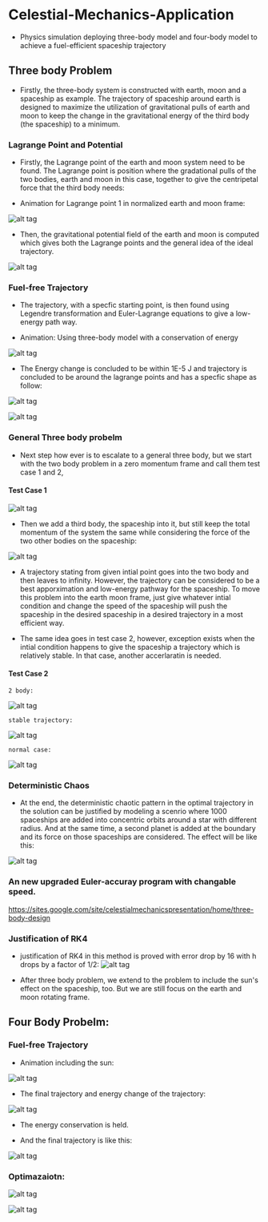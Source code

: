 # Celestial-Mechanics-Application
* Physics simulation deploying three-body model and four-body model to achieve a fuel-efficient spaceship trajectory

## Three body Problem

* Firstly, the three-body system is constructed with earth, moon and a spaceship as example. The trajectory of spaceship around earth is designed to maximize the utilization of gravitational pulls of earth and moon to keep the change in the gravitational energy of the third body (the spaceship) to a minimum.

### Lagrange Point and Potential

* Firstly, the Lagrange point of the earth and moon system need to be found. The Lagrange point is position where the gradational pulls of the two bodies, earth and moon in this case, together to give the centripetal force that the third body needs:

* Animation for Lagrange point 1 in normalized earth and moon frame:

![alt tag](https://github.com/ZhekaiJin/Celestial-Mechanics-Application/blob/three_body_problem/Lagrange%20field%20and%20point/L1.gif)

* Then, the gravitational potential field of the earth and moon is computed which gives both the Lagrange points and the general idea of the ideal trajectory.

![alt tag](https://github.com/ZhekaiJin/Celestial-Mechanics-Application/blob/three_body_problem/Lagrange%20field%20and%20point/2-D%20plot.png)

### Fuel-free Trajectory

* The trajectory, with a specfic starting point, is then found using Legendre transformation and Euler-Lagrange equations to give a low-energy path way. 

* Animation: Using three-body model with a conservation of energy

![alt tag](https://github.com/ZhekaiJin/Celestial-Mechanics-Application/blob/three_body_problem/Animation%20part/Animation.gif)

* The Energy change is concluded to be within 1E-5 J and trajectory is concluded to be around the lagrange points and has a specfic shape as follow:

![alt tag](https://github.com/ZhekaiJin/Celestial-Mechanics-Application/blob/three_body_problem/Optimum%20Trajectory%20in%20earth_moon%20system/RK4%20approximation%20by%20Jacob/Position_3_body--Jacob.png)

![alt tag](https://github.com/ZhekaiJin/Celestial-Mechanics-Application/blob/three_body_problem/Optimum%20Trajectory%20in%20earth_moon%20system/RK4%20approximation%20by%20Jacob/Energy--Jacob.png)

### General Three body probelm 

* Next step how ever is to escalate to a general three body, but we start with the two body problem in a zero momentum frame and call them test case 1 and 2,

#### Test Case 1

![alt tag](https://github.com/ZhekaiJin/Celestial-Mechanics-Application/blob/three_body_problem/Primitive%20three%20body%20problem/zero%20momentum%20attempt/test%20case%201/2_body_testcase1.gif)

* Then we add a third body, the spaceship into it, but still keep the total momentum of the system the same while considering the force of the two other bodies on the spaceship:

![alt tag](https://github.com/ZhekaiJin/Celestial-Mechanics-Application/blob/three_body_problem/Primitive%20three%20body%20problem/zero%20momentum%20attempt/test%20case%201/spaceship%20ani.gif)

* A trajectory stating from given intial point goes into the two body and then leaves to infinity. However, the trajectory can be considered to be a best apporximation and low-energy pathway for the spaceship. To move this problem into the earth moon frame, just give whatever intial condition and change the speed of the spaceship will push the spaceship in the desired spaceship in a desired trajectory in a most efficient way.

* The same idea goes in test case 2, however, exception exists when the intial condition happens to give the spaceship a trajectory which is relatively stable. In that case, another accerlaratin is needed.

#### Test Case 2

`2 body: ` 

![alt tag](https://github.com/ZhekaiJin/Celestial-Mechanics-Application/blob/three_body_problem/Primitive%20three%20body%20problem/zero%20momentum%20attempt/test%20case%202/2body_case2.gif)

`stable trajectory: `

![alt tag](https://github.com/ZhekaiJin/Celestial-Mechanics-Application/blob/three_body_problem/Primitive%20three%20body%20problem/zero%20momentum%20attempt/test%20case%202/stable_testcase2.gif)

`normal case:`

![alt tag](https://github.com/ZhekaiJin/Celestial-Mechanics-Application/blob/three_body_problem/Primitive%20three%20body%20problem/zero%20momentum%20attempt/test%20case%202/unstable_testcase2.gif)

### Deterministic Chaos

* At the end, the deterministic chaotic pattern in the optimal trajectory in the solution can be justified by modeling a scenrio where 1000 spaceships are added into concentric orbits around a star with different radius. And at the same time, a second planet is added at the boundary and its force on those spaceships are considered. The effect will be like this:

![alt tag](https://github.com/ZhekaiJin/Celestial-Mechanics-Application/blob/three_body_problem/Primitive%20three%20body%20problem/Influence%20on%20test%20spaceship/restricted_threebody/optimized.gif)

### An new upgraded Euler-accuray program with changable speed.
https://sites.google.com/site/celestialmechanicspresentation/home/three-body-design

### Justification of RK4

* justification of RK4 in this method is proved with error drop by 16 with h drops by a factor of 1/2:
![alt tag](https://github.com/ZhekaiJin/Celestial-Mechanics-Application/blob/master/Optimum%20Trajectory%20in%20earth_moon%20system/output-2.png)



* After three body problem, we extend to the problem to include the sun's effect on the spaceship, too. But we are still focus on the earth and moon rotating frame.

## Four Body Probelm:

### Fuel-free Trajectory

* Animation including the sun:

![alt tag](https://github.com/ZhekaiJin/Celestial-Mechanics-Application/blob/four_body-problem/Presentation/4%20BODY.gif)


* The final trajectory and energy change of the trajectory:

![alt tag](https://github.com/ZhekaiJin/Celestial-Mechanics-Application/blob/four_body-problem/Presentation/18217721_1908629269426223_312539679_n.png)

* The energy conservation is held.

* And the final trajectory is like this:

![alt tag](https://github.com/ZhekaiJin/Celestial-Mechanics-Application/blob/four_body-problem/Presentation/18254533_1908629252759558_1318339708_n.png)


### Optimazaiotn:


![alt tag](https://github.com/ZhekaiJin/Celestial-Mechanics-Application/blob/master/Presentation/show.png)



![alt tag](https://github.com/ZhekaiJin/Celestial-Mechanics-Application/blob/four_body-problem/Optimazation%20in%20four%20body%20system/output.png)

